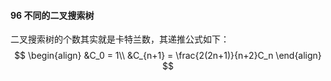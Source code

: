 #### 96 不同的二叉搜索树

二叉搜索树的个数其实就是卡特兰数，其递推公式如下：
$$
\begin{align}
&C_0 = 1\\
&C_{n+1} = \frac{2(2n+1)}{n+2}C_n
\end{align}
$$
